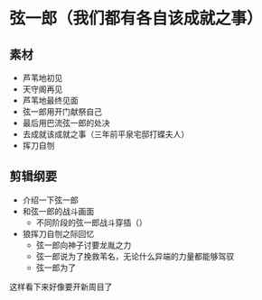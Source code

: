 # 弦一郎（我们都有各自该成就之事）
## 素材

- 芦苇地初见
- 天守阁再见
- 芦苇地最终见面
- 弦一郎用开门献祭自己
- 最后用巴流弦一郎的处决
- 去成就该成就之事（三年前平泉宅邸打蝶夫人）
- 挥刀自刎
## 剪辑纲要
* 介绍一下弦一郎
* 和弦一郎的战斗画面
	* 不同阶段的弦一郎战斗穿插（）
* 狼挥刀自刎之际回忆
	* 弦一郎向神子讨要龙胤之力
	* 弦一郎说为了挽救苇名，无论什么异端的力量都能够驾驭
	* 弦一郎为了

这样看下来好像要开新周目了
<!--stackedit_data:
eyJoaXN0b3J5IjpbMTEwMzg3MTE2OV19
-->